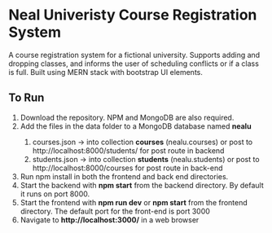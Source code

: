 # Neal Univeristy Course Registration System  
A course registration system for a fictional university.  Supports adding and dropping classes, and informs the user of scheduling conflicts or if a class is full. Built using MERN stack with bootstrap UI elements.

## To Run
<ol>
<li>Download the repository. NPM and MongoDB are also required.</li>
<li>Add the files in the data folder to a MongoDB database named <strong>nealu</strong></li>
  <ol>
  <li>courses.json -> into collection <strong>courses</strong> (nealu.courses) or post to http://localhost:8000/students/ for post route in backend</li>
  <li>students.json -> into collection <strong>students</strong> (nealu.students) or post to http://localhost:8000/courses for post route in back-end</li>
  </ol>
<li>Run npm install in both the frontend and back end directories.</li>
<li>Start the backend with <strong>npm start</strong> from the backend directory. By default it runs on port 8000.
<li>Start the frontend with <strong>npm run dev</strong> or <strong>npm start</strong> from the frontend directory. The default port for the front-end is port 3000</li>
<li>Navigate to <strong>http://localhost:3000/</strong> in a web browser</li>
</ol>
